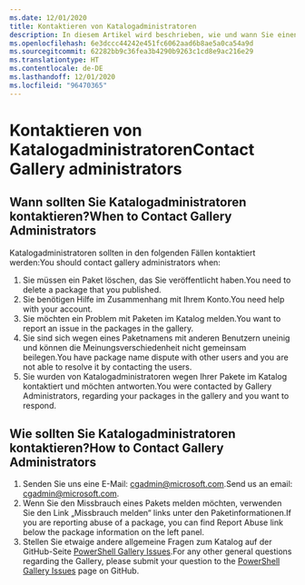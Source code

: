 ```yaml
---
ms.date: 12/01/2020
title: Kontaktieren von Katalogadministratoren
description: In diesem Artikel wird beschrieben, wie und wann Sie einen Administrator des PowerShell-Katalogs kontaktieren.
ms.openlocfilehash: 6e3dccc44242e451fc6062aad6b8ae5a0ca54a9d
ms.sourcegitcommit: 62282bb9c36fea3b4290b9263c1cd8e9ac216e29
ms.translationtype: HT
ms.contentlocale: de-DE
ms.lasthandoff: 12/01/2020
ms.locfileid: "96470365"
---
```

# <a name="contact-gallery-administrators"></a><span data-ttu-id="7a99d-103">Kontaktieren von Katalogadministratoren</span><span class="sxs-lookup"><span data-stu-id="7a99d-103">Contact Gallery administrators</span></span>

## <a name="when-to-contact-gallery-administrators"></a><span data-ttu-id="7a99d-104">Wann sollten Sie Katalogadministratoren kontaktieren?</span><span class="sxs-lookup"><span data-stu-id="7a99d-104">When to Contact Gallery Administrators</span></span>

<span data-ttu-id="7a99d-105">Katalogadministratoren sollten in den folgenden Fällen kontaktiert werden:</span><span class="sxs-lookup"><span data-stu-id="7a99d-105">You should contact gallery administrators when:</span></span>

1. <span data-ttu-id="7a99d-106">Sie müssen ein Paket löschen, das Sie veröffentlicht haben.</span><span class="sxs-lookup"><span data-stu-id="7a99d-106">You need to delete a package that you published.</span></span>
1. <span data-ttu-id="7a99d-107">Sie benötigen Hilfe im Zusammenhang mit Ihrem Konto.</span><span class="sxs-lookup"><span data-stu-id="7a99d-107">You need help with your account.</span></span>
1. <span data-ttu-id="7a99d-108">Sie möchten ein Problem mit Paketen im Katalog melden.</span><span class="sxs-lookup"><span data-stu-id="7a99d-108">You want to report an issue in the packages in the gallery.</span></span>
1. <span data-ttu-id="7a99d-109">Sie sind sich wegen eines Paketnamens mit anderen Benutzern uneinig und können die Meinungsverschiedenheit nicht gemeinsam beilegen.</span><span class="sxs-lookup"><span data-stu-id="7a99d-109">You have package name dispute with other users and you are not able to resolve it by contacting the users.</span></span>
1. <span data-ttu-id="7a99d-110">Sie wurden von Katalogadministratoren wegen Ihrer Pakete im Katalog kontaktiert und möchten antworten.</span><span class="sxs-lookup"><span data-stu-id="7a99d-110">You were contacted by Gallery Administrators, regarding your packages in the gallery and you want to respond.</span></span>

## <a name="how-to-contact-gallery-administrators"></a><span data-ttu-id="7a99d-111">Wie sollten Sie Katalogadministratoren kontaktieren?</span><span class="sxs-lookup"><span data-stu-id="7a99d-111">How to Contact Gallery Administrators</span></span>

1. <span data-ttu-id="7a99d-112">Senden Sie uns eine E-Mail: cgadmin@microsoft.com.</span><span class="sxs-lookup"><span data-stu-id="7a99d-112">Send us an email: cgadmin@microsoft.com.</span></span>
1. <span data-ttu-id="7a99d-113">Wenn Sie den Missbrauch eines Pakets melden möchten, verwenden Sie den Link „Missbrauch melden“ links unter den Paketinformationen.</span><span class="sxs-lookup"><span data-stu-id="7a99d-113">If you are reporting abuse of a package, you can find Report Abuse link below the package information on the left panel.</span></span>
1. <span data-ttu-id="7a99d-114">Stellen Sie etwaige andere allgemeine Fragen zum Katalog auf der GitHub-Seite [PowerShell Gallery Issues](https://github.com/PowerShell/PowerShellGallery/issues).</span><span class="sxs-lookup"><span data-stu-id="7a99d-114">For any other general questions regarding the Gallery, please submit your question to the [PowerShell Gallery Issues](https://github.com/PowerShell/PowerShellGallery/issues) page on GitHub.</span></span>
